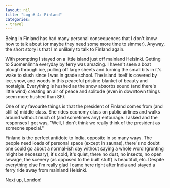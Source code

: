 ```yaml
---
layout: nil
title: "Log # 4: Finland"
categories:
- travel
---
```


Being in Finland has had many personal consequences that I don't know how to talk about (or maybe they need some more time to simmer).  Anyway, the short story is that I'm unlikely to talk to Finland again.

With prompting I stayed on a little island just off mainland Helsinki.  Getting to Suomenlinna everyday by ferry was amazing.  I haven't seen a boat plough through ice, pulling off large sheets and turning the small bits in it's wake to slush since I was in grade school.  The island itself is covered by ice, snow, and woods in this peaceful pristine blanket of beauty and nostalgia.  Everything is hushed as the snow absorbs sound (and there's little wind) creating an air of peace and solitude (even in downtown things seem more hushed than SF). 

One of my favourite things is that the president of Finland comes from (and still is) middle class.  She rides economy class on public airlines and walks around without much of (and sometimes any) entourage.  I asked and the responses I got was, "Well, I don't think we really think of the president as someone special."

Finland is the perfect antidote to India, opposite in so many ways.  The people need loads of personal space (except in saunas), there's no doubt one could go about a normal-ish day without saying a whole word (grunting might be necessary), it's cold, it's quiet, there no dust, no insects, no open sewage, the scenery (as opposed to the built stuff) is beautiful, etc.  Despite everything else I'm really glad I came here right after India and stayed a ferry ride away from mainland Helsinki.


Next up, London!
